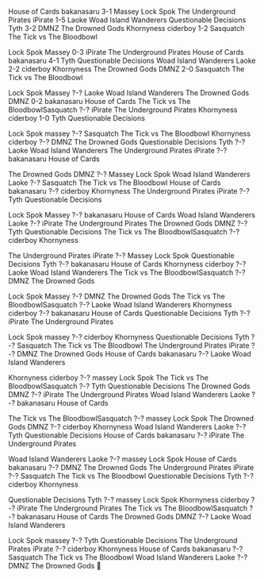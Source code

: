 House of Cards           bakanasaru      3-1          Massey            Lock Spok
The Underground Pirates  iPirate         1-5          Laoke    Woad Island Wanderers
Questionable Decisions   Tyth            3-2          DMNZ        The Drowned Gods
Khornyness               ciderboy        1-2        Sasquatch The Tick vs The Bloodbowl


Lock Spok                Massey          0-3          iPirate The Underground Pirates
House of Cards           bakanasaru      4-1           Tyth    Questionable Decisions
Woad Island Wanderers    Laoke           2-2         ciderboy          Khornyness
The Drowned Gods         DMNZ            2-0        Sasquatch The Tick vs The Bloodbowl


Lock Spok                Massey          ?-?          Laoke    Woad Island Wanderers
The Drowned Gods         DMNZ            0-2       bakanasaru        House of Cards
The Tick vs The BloodbowlSasquatch       ?-?          iPirate The Underground Pirates
Khornyness               ciderboy        1-0           Tyth    Questionable Decisions


Lock Spok                massey          ?-?        Sasquatch The Tick vs The Bloodbowl
Khornyness               ciderboy        ?-?          DMNZ        The Drowned Gods
Questionable Decisions   Tyth            ?-?          Laoke    Woad Island Wanderers
The Underground Pirates  iPirate         ?-?       bakanasaru        House of Cards


The Drowned Gods         DMNZ            ?-?          Massey            Lock Spok
Woad Island Wanderers    Laoke           ?-?        Sasquatch The Tick vs The Bloodbowl
House of Cards           bakanasaru      ?-?         ciderboy          Khornyness
The Underground Pirates  iPirate         ?-?           Tyth    Questionable Decisions


Lock Spok                Massey          ?-?       bakanasaru        House of Cards
Woad Island Wanderers    Laoke           ?-?          iPirate The Underground Pirates
The Drowned Gods         DMNZ            ?-?           Tyth    Questionable Decisions
The Tick vs The BloodbowlSasquatch       ?-?         ciderboy          Khornyness


The Underground Pirates  iPirate         ?-?          Massey            Lock Spok
Questionable Decisions   Tyth            ?-?       bakanasaru        House of Cards
Khornyness               ciderboy        ?-?          Laoke    Woad Island Wanderers
The Tick vs The BloodbowlSasquatch       ?-?          DMNZ        The Drowned Gods


Lock Spok                Massey          ?-?          DMNZ        The Drowned Gods
The Tick vs The BloodbowlSasquatch       ?-?          Laoke    Woad Island Wanderers
Khornyness               ciderboy        ?-?       bakanasaru        House of Cards
Questionable Decisions   Tyth            ?-?          iPirate The Underground Pirates


Lock Spok                massey          ?-?         ciderboy          Khornyness
Questionable Decisions   Tyth            ?-?        Sasquatch The Tick vs The Bloodbowl
The Underground Pirates  iPirate         ?-?          DMNZ        The Drowned Gods
House of Cards           bakanasaru      ?-?          Laoke    Woad Island Wanderers


Khornyness               ciderboy        ?-?          massey            Lock Spok
The Tick vs The BloodbowlSasquatch       ?-?           Tyth    Questionable Decisions
The Drowned Gods         DMNZ            ?-?          iPirate The Underground Pirates
Woad Island Wanderers    Laoke           ?-?       bakanasaru        House of Cards


The Tick vs The BloodbowlSasquatch       ?-?          massey            Lock Spok
The Drowned Gods         DMNZ            ?-?         ciderboy          Khornyness
Woad Island Wanderers    Laoke           ?-?           Tyth    Questionable Decisions
House of Cards           bakanasaru      ?-?          iPirate The Underground Pirates


Woad Island Wanderers    Laoke           ?-?          massey            Lock Spok
House of Cards           bakanasaru      ?-?          DMNZ        The Drowned Gods
The Underground Pirates  iPirate         ?-?        Sasquatch The Tick vs The Bloodbowl
Questionable Decisions   Tyth            ?-?         ciderboy          Khornyness


Questionable Decisions   Tyth            ?-?          massey            Lock Spok
Khornyness               ciderboy        ?-?          iPirate The Underground Pirates
The Tick vs The BloodbowlSasquatch       ?-?       bakanasaru        House of Cards
The Drowned Gods         DMNZ            ?-?          Laoke    Woad Island Wanderers


Lock Spok                massey          ?-?           Tyth    Questionable Decisions
The Underground Pirates  iPirate         ?-?         ciderboy          Khornyness
House of Cards           bakanasaru      ?-?        Sasquatch The Tick vs The Bloodbowl
Woad Island Wanderers    Laoke           ?-?          DMNZ        The Drowned Gods

